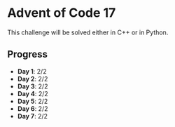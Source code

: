 # Advent of Code 17

This challenge will be solved either in C++ or in Python.

## Progress

- **Day 1**: 2/2
- **Day 2**: 2/2
- **Day 3**: 2/2
- **Day 4**: 2/2
- **Day 5**: 2/2
- **Day 6**: 2/2
- **Day 7**: 2/2

